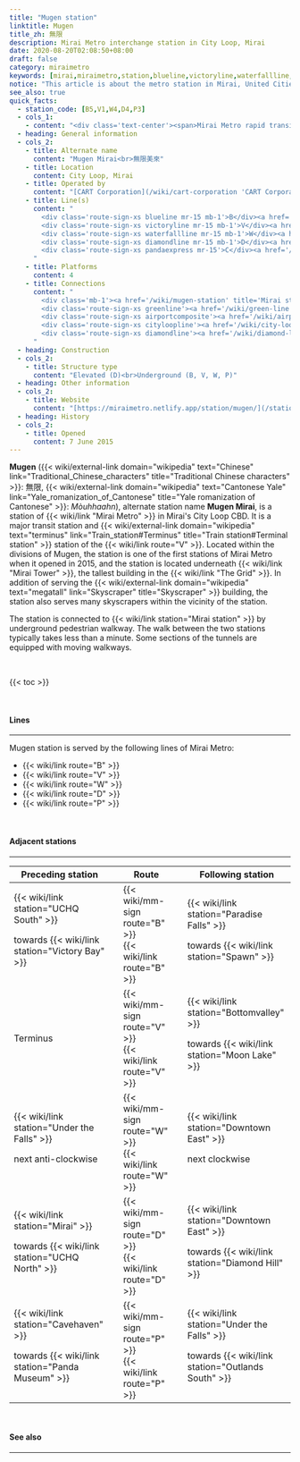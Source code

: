 ```yaml
---
title: "Mugen station"
linktitle: Mugen
title_zh: 無限
description: Mirai Metro interchange station in City Loop, Mirai
date: 2020-08-20T02:08:50+08:00
draft: false
category: miraimetro
keywords: [mirai,miraimetro,station,blueline,victoryline,waterfallline,diamondline,pandaexpress]
notice: "This article is about the metro station in Mirai, United Cities. For the similarly named MRR station, see [Mugen Mirai station](/wiki/mugen-mirai-station 'Mugen Mirai station'). For the nearby connected station, see [Mirai station](/wiki/mirai-station 'Mirai station')."
see_also: true
quick_facts:
  - station_code: [B5,V1,W4,D4,P3]
  - cols_1:
    - content: "<div class='text-center'><span>Mirai Metro rapid transit station</span></div>"
  - heading: General information
  - cols_2:
    - title: Alternate name
      content: "Mugen Mirai<br>無限美來"
    - title: Location
      content: City Loop, Mirai
    - title: Operated by
      content: "[CART Corporation](/wiki/cart-corporation 'CART Corporation')"
    - title: Line(s)
      content: "
        <div class='route-sign-xs blueline mr-15 mb-1'>B</div><a href='/wiki/blue-line' title='Blue Line'>Blue Line</a><br>
        <div class='route-sign-xs victoryline mr-15 mb-1'>V</div><a href='/wiki/victory-line' title='Victory Line'>Victory Line</a><br>
        <div class='route-sign-xs waterfallline mr-15 mb-1'>W</div><a href='/wiki/waterfall-line' title='Waterfall Line'>Waterfall Line</a><br>
        <div class='route-sign-xs diamondline mr-15 mb-1'>D</div><a href='/wiki/diamond-line' title='Diamond Line'>Diamond Line</a><br>
        <div class='route-sign-xs pandaexpress mr-15'>C</div><a href='/wiki/panda-express' title='City Loop Line'>Panda Express</a>
      "
    - title: Platforms
      content: 4
    - title: Connections
      content: "
        <div class='mb-1'><a href='/wiki/mugen-station' title='Mirai station'>Mirai</a></div>
        <div class='route-sign-xs greenline'><a href='/wiki/green-line' title='Green Line' class='text-reset text-decoration-none'>G</a></div>
        <div class='route-sign-xs airportcomposite'><a href='/wiki/airport-line' title='Airport Line' class='text-reset text-decoration-none'>A</a></div>
        <div class='route-sign-xs cityloopline'><a href='/wiki/city-loop-line' title='City Loop Line' class='text-reset text-decoration-none'>C</a></div>
        <div class='route-sign-xs diamondline'><a href='/wiki/diamond-line' title='Diamond Line' class='text-reset text-decoration-none'>D</a></div>
      "
  - heading: Construction
  - cols_2:
    - title: Structure type
      content: "Elevated (D)<br>Underground (B, V, W, P)"
  - heading: Other information
  - cols_2:
    - title: Website
      content: "[https://miraimetro.netlify.app/station/mugen/](/station/mugen)"
  - heading: History
  - cols_2:
    - title: Opened
      content: 7 June 2015
---
```


**Mugen** ({{< wiki/external-link domain="wikipedia" text="Chinese" link="Traditional_Chinese_characters" title="Traditional Chinese characters" >}}: 無限, {{< wiki/external-link domain="wikipedia" text="Cantonese Yale" link="Yale_romanization_of_Cantonese" title="Yale romanization of Cantonese" >}}: *Mòuhhaahn*), alternate station name **Mugen Mirai**, is a station of {{< wiki/link "Mirai Metro" >}} in Mirai's City Loop CBD. It is a major transit station and {{< wiki/external-link domain="wikipedia" text="terminus" link="Train_station#Terminus" title="Train station#Terminal station" >}} station of the {{< wiki/link route="V" >}}. Located within the divisions of Mugen, the station is one of the first stations of Mirai Metro when it opened in 2015, and the station is located underneath {{< wiki/link "Mirai Tower" >}}, the tallest building in the {{< wiki/link "The Grid" >}}. In addition of serving the {{< wiki/external-link domain="wikipedia" text="megatall" link="Skyscraper" title="Skyscraper" >}} building, the station also serves many skyscrapers within the vicinity of the station.

The station is connected to {{< wiki/link station="Mirai station" >}} by underground pedestrian walkway. The walk between the two stations typically takes less than a minute. Some sections of the tunnels are equipped with moving walkways.

<br>

{{< toc >}}

<br>

<!-- #### Transport connection

---

&nbsp;&nbsp;&nbsp;&nbsp;*Main article: {{< wiki/link station="Mugen Mirai" >}}*

The Mugen station is connecting to

<br> -->

#### Lines

---

Mugen station is served by the following lines of Mirai Metro:

- {{< wiki/link route="B" >}}
- {{< wiki/link route="V" >}}
- {{< wiki/link route="W" >}}
- {{< wiki/link route="D" >}}
- {{< wiki/link route="P" >}}

<br>

#### Adjacent stations

---

<div class="table-responsive">
  <table class="table table-bordered table-600 text-center">
    <thead class="thead-light">
      <tr>
        <th class="w-35">Preceding station</th>
        <th colspan="3">Route</th>
        <th class="w-35">Following station</th>
      </tr>
    </thead>
    <tbody>
      <tr>
        <td>
          {{< wiki/link station="UCHQ South" >}}
          <p class="small font-italic mb-0">towards {{< wiki/link station="Victory Bay" >}}</p>
        </td>
        <td class="blueline"></td>
        <td class="w-30">
          <div class="mb-05">
            {{< wiki/mm-sign route="B" >}}
          </div>
          {{< wiki/link route="B" >}}
        </td>
        <td class="blueline"></td>
        <td>
          {{< wiki/link station="Paradise Falls" >}}
          <p class="small font-italic mb-0">towards {{< wiki/link station="Spawn" >}}</p>
        </td>
      </tr>
      <tr>
        <td class="font-italic">Terminus</td>
        <td class="victoryline"></td>
        <td>
          <div class="mb-05">
            {{< wiki/mm-sign route="V" >}}
          </div>
          {{< wiki/link route="V" >}}
        </td>
        <td class="victoryline"></td>
        <td>
          {{< wiki/link station="Bottomvalley" >}}
          <p class="small font-italic mb-0">towards {{< wiki/link station="Moon Lake" >}}</p>
        </td>
      </tr>
      <tr>
        <td>
          {{< wiki/link station="Under the Falls" >}}
          <p class="small font-italic mb-0">next anti-clockwise</p>
        </td>
        <td class="waterfallline"></td>
        <td>
          <div class="mb-05">
            {{< wiki/mm-sign route="W" >}}
          </div>
          {{< wiki/link route="W" >}}
        </td>
        <td class="waterfallline"></td>
        <td>
          {{< wiki/link station="Downtown East" >}}
          <p class="small font-italic mb-0">next clockwise</p>
        </td>
      </tr>
      <tr>
        <td>
          {{< wiki/link station="Mirai" >}}
          <p class="small font-italic mb-0">towards {{< wiki/link station="UCHQ North" >}}</p>
        </td>
        <td class="diamondline"></td>
        <td>
          <div class="mb-05">
            {{< wiki/mm-sign route="D" >}}
          </div>
          {{< wiki/link route="D" >}}
        </td>
        <td class="diamondline"></td>
        <td>
          {{< wiki/link station="Downtown East" >}}
          <p class="small font-italic mb-0">towards {{< wiki/link station="Diamond Hill" >}}</p>
        </td>
      </tr>
      <tr>
        <td>
          {{< wiki/link station="Cavehaven" >}}
          <p class="small font-italic mb-0">towards {{< wiki/link station="Panda Museum" >}}</p>
        </td>
        <td class="pandaexpress"></td>
        <td>
          <div class="mb-05">
            {{< wiki/mm-sign route="P" >}}
          </div>
          {{< wiki/link route="P" >}}
        </td>
        <td class="pandaexpress"></td>
        <td>
          {{< wiki/link station="Under the Falls" >}}
          <p class="small font-italic mb-0">towards {{< wiki/link station="Outlands South" >}}</p>
        </td>
      </tr>
    </tbody>
  </table>
</div>

<br>

#### See also

---
